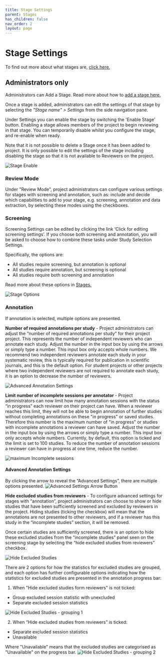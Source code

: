 ```yaml
---
title: Stage Settings
parent: Stages
has_children: false
nav_order: 2
layout: page
---
```


# Stage Settings
To find out more about what stages are, [click here.](../stages\.html)


## Administrators only 

Administrators can Add a Stage. Read more about how to [add a stage here.](../stages.html)

Once a stage is added, administrators can edit the settings of that stage by selecting the *"Stage name" > Settings* from the side navigation pane.

Under Settings you can enable the stage by switching the 'Enable Stage' button. 
Enabling a stage allows members of the project to begin reviewing in that stage. You can temporarily disable whilst you configure the stage, and re-enable when ready.

Note that it is not possible to delete a Stage once it has been added to project. It is only possible to edit the settings of the stage including disabling the stage so that it is not available to Reviewers on the project.

![Stage Enable](/figs/Fig_stage_enable_NEW.png)

### Review Mode

Under "Review Mode", project administrators can configure various settings for stages with screening and annotation, such as: include and decide which capabilities to add to your stage, e.g. screening, annotation and data extraction, by selecting these modes using the checkboxes.  

### Screening

Screening Settings can be edited by clicking the link ‘Click for editing screening settings’.
If you choose both screening and annotation, you will be asked to choose how to combine these tasks under Study Selection Settings. 

Specifically, the options are: 
- All studies require screening, but annotation is optional 
- All studies require annotation, but screening is optional 
- All studies require both screening and annotation

Read more about these options in [Stages.](../stages\.html)


![Stage Options](/figs/Fig_stage_options_NEW.png)


### Annotation
If annotation is selected, multiple options are presented. 

__Number of required annotations per study__ - Project administrators can adjust the “number of required annotations per study” for their project project. This represents the number of independent reviewers who can annotate each study. Adjust the number in the input box by using the arrows or simply type a number. This input box only accepts whole numbers. We recommend two independent reviewers annotate each study in your systematic review, this is typically required for publication in scientific journals, and this is the default option. For student projects or other projects where two independent reviewers are not required to annotate each study, it is an option to decrease the number of reviewers. 

![Advanced Annotation Settings](/figs/Fig_Stage-Advanced-settings-annotation-settings_NEW.png)


__Limit number of incomplete sessions per annotator__ - Project administrators can now limit how many annotation sessions with the status “in progress” each reviewer on their project can have. When a reviewer reaches this limit, they will not be able to begin annotation of further studies without completing annotations on these "in progress" or saved studies. Therefore this number is the maximum number of "in progress" or studies with incomplete annotations a reviewer can have saved.  Adjust the number in the input box by using the arrows or simply type a number. This input box only accepts whole numbers. Currently, by default, this option is ticked and the limit is set to 100 studies. To reduce the number of annotation sessions a reviewer can have in progress at one time, reduce the number.

![maximum Incomplete sessions](/figs/Fig_Stage-Advanced-settings-maximum-incomplete-sessions_NEW.png)


#### Advanced Annotation Settings

By clicking the arrow to reveal the “Advanced Settings”, there are multiple options presented.
![Advanced Settings Arrow Button](/figs/Fig_Stage-Settings-Advanced-settings-arrow-button_NEW.png)

__Hide excluded studies from reviewers__ - To configure advanced settings for stages with “annotation”, project administrators can choose to show or hide studies that have been sufficiently screened and excluded by reviewers in the project. Hiding studies (ticking the checkbox) will mean that the annotations are not presented to other reviewers, and if a reviewer has this study in the “incomplete studies” section, it will be removed.  

Once certain studies are sufficiently screened, there is an option to hide these excluded studies from the “incomplete studies” panel seen on the screening stage by selecting the “hide excluded studies from reviewers” checkbox. 

![Hide Excluded Studies](/figs/Fig_Stage-Advanced-settings-hide-excluded-studies_NEW.png)

There are 2 options for how the statistics for excluded studies are grouped, and each option has further configurable options indicating how the statistics for excluded studies are presented in the annotation progress bar: 
1) When "Hide excluded studies form reviewers" is not ticked: 
* Group excluded session statistic with unexcluded 
* Separate excluded session statistics

![Hide Excluded Studies - grouping 1](/figs/Stage-Advanced-settings-excluded-grouping-1.png)


2) When “Hide excluded studies from reviewers” is ticked: 
* Separate excluded session statistics
* Unavailable

Where "Unavailable" means that the excluded studies are categorised as "Unavailable" on the progress bar.
![Hide Excluded Studies - grouping 2](/figs/Stage-Advanced-settings-excluded-grouping-2.png)
